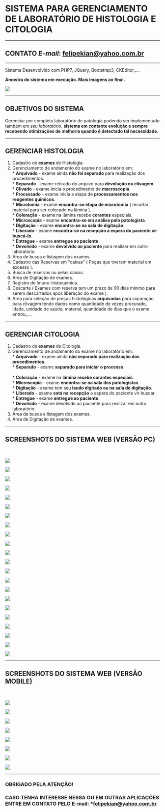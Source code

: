# SISTEMA PARA GERENCIAMENTO DE LABORATÓRIO DE HISTOLOGIA E CITOLOGIA

---
## CONTATO *E-mail*: felipekian@yahoo.com.br
---

Sistema Desenvolvido com PHP7, JQuery, Bootstrap3, CKEditor,....

**Amostra do sistema em execução. Mais imagens ao final.**

![](0.png)


---

##  OBJETIVOS DO SISTEMA

Gerenciar por completo laboratório de patologia podendo ser implementado também em _seu laboratório_. <b>
sistema em contante evolução e sempre recebendo otimizações de melhoria quando é detectado tal necessidade</b>.

--- 

## GERENCIAR HISTOLOGIA

  1. Cadastro de <b>exames</b> de Histologia.
  2. Gerenciamento de andamento do exame no laboratório em:<br>
    * <b>Arquivado</b> - exame ainda **não foi separado** para realização dos procedimentos.<br>
    * <b>Separado</b> - exame retirado do arquivo para **devolução ou clivagem**.<br>
    * <b>Clivado</b> - exame inicia o procedimento de **macroscopia**.<br>
    * <b>Processado</b> - exame inicia a etapa de **processamentos nos reagentes químicos**.<br>
    * <b>Microtomia</b> - exame **encontra-se etapa de microtomia** ( recortar material para ser colocado na lâmina ).<br>
    * <b>Coloração</b> - exame na lâmina recebe **corantes** especiais.<br>
    * <b>Microscopia</b> - exame **encontra-se em análise pelo patologista**.<br>
    * <b>Digitação</b> - exame **encontra-se na sala de digitação**.<br>
    * <b>Liberado</b> - exame **encontra-se na recepção a espera do paciente vir buscá-lo**.<br>
    * <b>Entregue</b> - exame **entregue ao paciente**.<br>
    * <b>Devolvido</b> - exame **devolvido ao paciente** para realizar em outro laboratório.<br>
   3. Área de busca e listagem dos exames.
   4. Cadastro das Reservas em "caixas" ( Peças que tiveram material em excesso ).
   5. Busca de reservas ou pelas caixas.
   6. Área de Digitação de exames.
   7. Registro de Imuno-histoquímica.
   8. Descarte ( Exames com reserva tem um prazo de 90 dias mínimo para serem descartados após liberação do exame ).
   9. Área para seleção de preças histológicas **arquivadas** para separação para clivagem tendo dados como quantidade de vezes procurado, idade, unidade de saúde, material, quantidade de dias que o exame entrou,....

---

## GERENCIAR CITOLOGIA
  1. Cadastro de <b>exames</b> de Citologia.
  2. Gerenciamento de andamento do exame no laboratório em:<br>
    * <b>Arquivado</b> - exame ainda **não separado para realização dos procedimentos**.<br>
    * <b>Separado</b> - exame **saparado para iníciar o processo**.<br>     
    * <b>Coloração</b> - exame na **lâmina recebe corantes especiais**.<br>
    * <b>Microscopia</b> - exame **encontra-se na sala dos patologistas**.<br>
    * <b>Digitação</b> - exame tem seu **laudo digitado ou na sala de digitação**.<br>
    * <b>Liberado</b> - exame **está na recepção** a espera do paciente vir buscar.<br>
    * <b>Entregue</b> - exame **entregue ao paciente**.<br>
    * <b>Devolvido</b> - exame devolvido ao paciente para realizar em outro laboratório.<br>
   3. Área de busca e listagem dos exames.  
   4. Área de Digitação de exames.
   
---

## SCREENSHOTS DO SISTEMA WEB (VERSÃO PC)
   
   <br>
   
   ![](0.png)   
   
   ![](1.png)   
   
   ![](2.png)   
   
   ![](3.png)   
   
   ![](4.png)   
   
   ![](5.png)   
   
   ![](6.png)   
   
   ![](7.png)   
   
   ![](8.png)   
   
   ![](9.png)   
   
   ![](10.png)   
   
   ![](11.png)   
   
   ![](12.png)   
   
   ![](13.png)   
   
   ![](14.png)   
   
   ![](15.png)   
   
   ![](16.png)   
   
   ![](17.png)   
   
   ![](18.png)   
   
   ![](19.png)   
   
   ![](20.png)   
   
   ![](21.png)
  
  
---
  
## SCREENSHOTS DO SISTEMA WEB (VERSÃO MOBILE)

  <br>

  ![](login.png)
  
  ![](home.png)
  
  ![](cadastro.png)
 
  ![](area_citologia.png)
  
  ![](andamento.png)
  
  ![](lista_citologia.png)
  
  ![](grafico1.png)
  
  ![](grafico2.png)
   
---

### OBRIGADO PELA ATENÇÃO!

### CASO TENHA INTERESSE NESSA OU EM OUTRAS APLICAÇÕES ENTRE EM CONTATO PELO E-mail: ***felipekian@yahoo.com.br**
